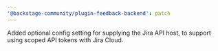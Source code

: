 ```yaml
---
'@backstage-community/plugin-feedback-backend': patch
---
```


Added optional config setting for supplying the Jira API host, to support using scoped API tokens with Jira Cloud.
